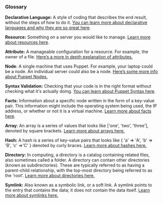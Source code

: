 ### Glossary
**Declarative Language:** A style of coding that describes the end result, without the steps of how to do it. [You can learn more about declarative languages and why they are so great here](https://www.netguru.co/blog/imperative-vs-declarative "").

**Resource:** Something on a server&nbsp;you would like to manage. [Learn more about resources here](https://puppet.com/docs/puppet/latest/lang_resources.html "").

**Attribute:** A manageable configuration for a resource. For example, the owner of a file. [Here&rsquo;s a more in depth explanation of attributes.](https://en.wikipedia.org/wiki/Attribute_(computing) "")

**Node**: A single machine that uses Puppet. For example, your laptop could be a node. An individual server could also be a node. [Here&rsquo;s some more info about Puppet Nodes.](https://puppet.com/docs/puppet/5.0/lang_node_definitions.html "")

**Syntax Validation:** Checking that your code is in the right format without checking what it's actually doing. [You can learn about Puppet Syntax here](https://puppet.com/docs/puppet/latest/style_guide.html "").

**Facts:** Information about a specific node written in the form of a key-value pair. This information might include the operating system being used, the IP address, or whether or not it is a virtual machine. [Learn more about facts here](https://puppet.com/blog/fact "").

**Array**: An array is a series of values that looks like ['one', 'two', 'three'], denoted by square brackets. [Learn more about arrays here.](https://techterms.com/definition/array "")

**Hash:** A hash is a series of key-value pairs that looks like { 'a' =&gt; 'A', 'b' =&gt; 'B', 'c' =&gt;'C' } denoted by curly braces. [Learn more about hashes here.](https://www.techopedia.com/definition/25432/hash-code "")

**Directory:** In computing, a directory is a catalog containing related files, also sometimes called a folder. A directory can contain other directories (known as subdirectories). These are typically referred to as having a parent-child relationship, with the top-most directory being referred to as the &lsquo;root&rsquo;. [Learn more about directories here.](https://en.wikipedia.org/wiki/Directory_(computing) "")

**Symlink:** Also known as a symbolic link, or a soft link. A symlink points to the entry that contains the data; it does not contain the data itself. [Learn more about symlinks here.](https://en.wikipedia.org/wiki/Symbolic_link "")

